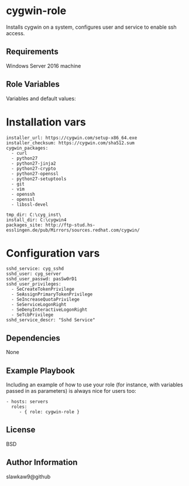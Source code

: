 cygwin-role
=========

Installs cygwin on a system, configures user and service to enable ssh access.

Requirements
------------

Windows Server 2016 machine

Role Variables
--------------

Variables and default values:

# Installation vars
	installer_url: https://cygwin.com/setup-x86_64.exe
	installer_checksum: https://cygwin.com/sha512.sum
	cygwin_packages:
	  - curl
	  - python27
	  - python27-jinja2
	  - python27-crypto
	  - python27-openssl
	  - python27-setuptools
	  - git
	  - vim
	  - openssh
	  - openssl
	  - libssl-devel

	tmp_dir: C:\cyg_inst\
	install_dir: C:\cygwin4
	packages_site: http://ftp-stud.hs-esslingen.de/pub/Mirrors/sources.redhat.com/cygwin/

# Configuration vars
	sshd_service: cyg_sshd
	sshd_user: cyg_server
	sshd_user_passwd: pasSw0rD1
	sshd_user_privileges:
	  - SeCreateTokenPrivilege
	  - SeAssignPrimaryTokenPrivilege
	  - SeIncreaseQuotaPrivilege
	  - SeServiceLogonRight
	  - SeDenyInteractiveLogonRight
	  - SeTcbPrivilege
	sshd_service_descr: "Sshd Service"

Dependencies
------------

None

Example Playbook
----------------

Including an example of how to use your role (for instance, with variables passed in as parameters) is always nice for users too:

    - hosts: servers
      roles:
         - { role: cygwin-role }

License
-------

BSD

Author Information
------------------

slawkaw9@github